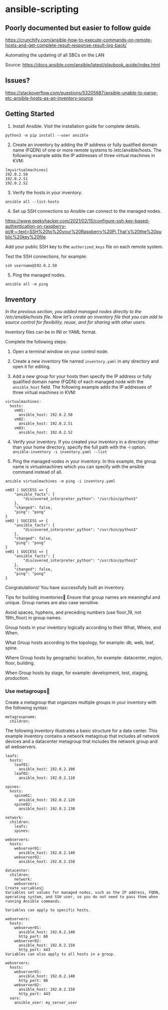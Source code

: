 # ansible-scripting

## Poorly documented but easier to follow guide
https://crunchify.com/ansible-how-to-execute-commands-on-remote-hosts-and-get-complete-result-response-result-log-back/

Automating the updating of all SBCs on the LAN

Source: https://docs.ansible.com/ansible/latest/playbook_guide/index.html

## Issues?
https://stackoverflow.com/questions/53205687/ansible-unable-to-parse-etc-ansible-hosts-as-an-inventory-source

## Getting Started

1. Install Ansible. Visit the installation guide for complete details.

`python3 -m pip install --user ansible`


2. Create an inventory by adding the IP address or fully qualified domain name (FQDN) of one or more remote systems to /etc/ansible/hosts. The following example adds the IP addresses of three virtual machines in KVM:

```
[myvirtualmachines]
192.0.2.50
192.0.2.51
192.0.2.52
```

3. Verify the hosts in your inventory.

`ansible all --list-hosts`

4. Set up SSH connections so Ansible can connect to the managed nodes.

https://www.geekyhacker.com/2021/02/15/configure-ssh-key-based-authentication-on-raspberry-pi/#:~:text=SSH%20to%20your%20Raspberry%20Pi,That's%20the%20public%20key%20file.

Add your public SSH key to the `authorized_keys` file on each remote system.

Test the SSH connections, for example:

`ssh username@192.0.2.50`

5. Ping the managed nodes.

`ansible all -m ping`

## Inventory
_In the previous section, you added managed nodes directly to the /etc/ansible/hosts file. Now let’s create an inventory file that you can add to source control for flexibility, reuse, and for sharing with other users._

Inventory files can be in INI or YAML format.

Complete the following steps:

1. Open a terminal window on your control node.

2. Create a new inventory file named `inventory.yaml` in any directory and open it for editing.

3. Add a new group for your hosts then specify the IP address or fully qualified domain name (FQDN) of each managed node with the `ansible_host` field. The following example adds the IP addresses of three virtual machines in KVM:
```
virtualmachines:
  hosts:
    vm01:
      ansible_host: 192.0.2.50
    vm02:
      ansible_host: 192.0.2.51
    vm03:
      ansible_host: 192.0.2.52
```
4. Verify your inventory. If you created your inventory in a directory other than your home directory, specify the full path with the -i option.
`ansible-inventory -i inventory.yaml --list`

5. Ping the managed nodes in your inventory. In this example, the group name is virtualmachines which you can specify with the ansible command instead of all.

`ansible virtualmachines -m ping -i inventory.yaml`
```
vm03 | SUCCESS => {
    "ansible_facts": {
        "discovered_interpreter_python": "/usr/bin/python3"
    },
    "changed": false,
    "ping": "pong"
}
vm02 | SUCCESS => {
    "ansible_facts": {
        "discovered_interpreter_python": "/usr/bin/python3"
    },
    "changed": false,
    "ping": "pong"
}
vm01 | SUCCESS => {
    "ansible_facts": {
        "discovered_interpreter_python": "/usr/bin/python3"
    },
    "changed": false,
    "ping": "pong"
}
```
Congratulations! You have successfully built an inventory.

Tips for building inventories
Ensure that group names are meaningful and unique. Group names are also case sensitive.

Avoid spaces, hyphens, and preceding numbers (use floor_19, not 19th_floor) in group names.

Group hosts in your inventory logically according to their What, Where, and When.

What
Group hosts according to the topology, for example: db, web, leaf, spine.

Where
Group hosts by geographic location, for example: datacenter, region, floor, building.

When
Group hosts by stage, for example: development, test, staging, production.

### Use metagroups
Create a metagroup that organizes multiple groups in your inventory with the following syntax:
```
metagroupname:
  children:
  ```
The following inventory illustrates a basic structure for a data center. This example inventory contains a network metagroup that includes all network devices and a datacenter metagroup that includes the network group and all webservers.
```
leafs:
  hosts:
    leaf01:
      ansible_host: 192.0.2.100
    leaf02:
      ansible_host: 192.0.2.110

spines:
  hosts:
    spine01:
      ansible_host: 192.0.2.120
    spine02:
      ansible_host: 192.0.2.130

network:
  children:
    leafs:
    spines:

webservers:
  hosts:
    webserver01:
      ansible_host: 192.0.2.140
    webserver02:
      ansible_host: 192.0.2.150

datacenter:
  children:
    network:
    webservers:
Create variables
Variables set values for managed nodes, such as the IP address, FQDN, operating system, and SSH user, so you do not need to pass them when running Ansible commands.

Variables can apply to specific hosts.

webservers:
  hosts:
    webserver01:
      ansible_host: 192.0.2.140
      http_port: 80
    webserver02:
      ansible_host: 192.0.2.150
      http_port: 443
Variables can also apply to all hosts in a group.

webservers:
  hosts:
    webserver01:
      ansible_host: 192.0.2.140
      http_port: 80
    webserver02:
      ansible_host: 192.0.2.150
      http_port: 443
  vars:
    ansible_user: my_server_user
```

